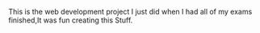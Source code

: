 This is the web development project I just did when I had all of my exams finished,It was fun creating this Stuff.
